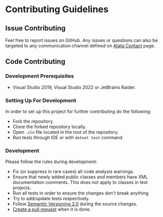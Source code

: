 # Contributing Guidelines

## Issue Contributing

Feel free to report issues on GitHub.
Any issues or questions can also be targeted to any communication channel defined on [Atata Contact](https://atata.io/contact/) page.

## Code Contributing

### Development Prerequisites

- Visual Studio 2019, Visual Studio 2022 or JetBrains Raider.

### Setting Up For Development

In order to set up this project for further contributing do the following:

- Fork the repository.
- Clone the forked repository locally.
- Open `.sln` file located in the root of the repository.
- Run tests through IDE or with `dotnet test` command.

### Development

Please follow the rules during development:

- Fix (or suppress in rare cases) all code analysis warnings.
- Ensure that newly added public classes and members have XML documentation comments.
  This does not apply to classes in test projects. 
- Run all tests in order to ensure the changes don't break anything.
- Try to add/update tests respectively.
- Follow [Semantic Versioning 2.0](https://semver.org/) during the source changes.
- [Create a pull request](https://docs.github.com/en/pull-requests/collaborating-with-pull-requests/proposing-changes-to-your-work-with-pull-requests/creating-a-pull-request-from-a-fork) when it is done.

